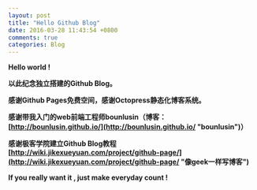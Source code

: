 ```yaml
---
layout: post
title: "Hello Github Blog"
date: 2016-03-28 11:43:54 +0800
comments: true
categories: Blog
---
```

**Hello world !**

**以此纪念独立搭建的Github Blog。**

**感谢Github Pages免费空间，感谢Octopress静态化博客系统。**

**感谢带我入门的web前端工程师bounlusin（博客：[http://bounlusin.github.io/](http://bounlusin.github.io/ "bounlusin")）**

**感谢极客学院建立Github Blog教程 [http://wiki.jikexueyuan.com/project/github-page/](http://wiki.jikexueyuan.com/project/github-page/ "像geek一样写博客")**

**If you really want it , just make everyday count !**